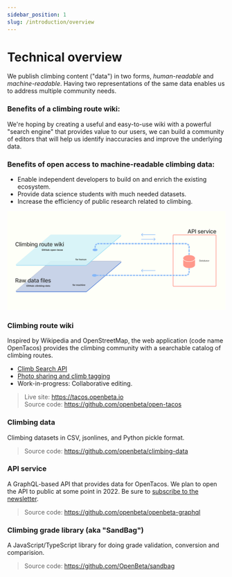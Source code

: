 ```yaml
---
sidebar_position: 1
slug: /introduction/overview
---
```

# Technical overview

We publish climbing content ("data") in two forms, *human-readable* and *machine-readable*.  Having two representations of the same data enables us to address multiple community needs.  

### Benefits of a climbing route wiki:

We're hoping by creating a useful and easy-to-use wiki with a powerful "search engine" that provides value to our users, we can build a community of editors that will help us identify inaccuracies and improve the underlying data.

### Benefits of open access to machine-readable climbing data:

- Enable independent developers to build on and enrich the existing ecosystem.  
- Provide data science students with much needed datasets. 
- Increase the efficiency of public research related to climbing.


![Data flow](./OpenBeta-data-flow.png)

### Climbing route wiki 

Inspired by Wikipedia and OpenStreetMap, the web application (code name OpenTacos) provides the climbing community with a searchable catalog of climbing routes.

- [Climb Search API](https://openbeta.substack.com/p/announcing-free-access-climb-search-api)
- [Photo sharing and climb tagging](https://openbeta.substack.com/p/share-your-climbing-photos)
- Work-in-progress: Collaborative editing.

> Live site: https://tacos.openbeta.io <br/>
> Source code: https://github.com/openbeta/open-tacos

### Climbing data

Climbing datasets in CSV, jsonlines, and Python pickle format.

> Source code: https://github.com/openbeta/climbing-data

### API service

A GraphQL-based API that provides data for OpenTacos.  We plan to open the API to public at some point in 2022.  Be sure to [subscribe to the newsletter](/stay-connected).

> Source code: https://github.com/openbeta/openbeta-graphql

### Climbing grade library (aka "SandBag")

A JavaScript/TypeScript library for doing grade validation, conversion and comparision.

> Source code: https://github.com/OpenBeta/sandbag
